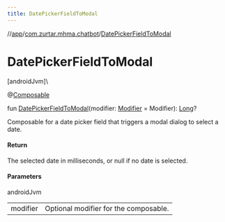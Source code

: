 ```yaml
---
title: DatePickerFieldToModal
---
```

//[app](../../index.html)/[com.zurtar.mhma.chatbot](index.html)/[DatePickerFieldToModal](-date-picker-field-to-modal.html)



# DatePickerFieldToModal



[androidJvm]\




@[Composable](https://developer.android.com/reference/kotlin/androidx/compose/runtime/Composable.html)



fun [DatePickerFieldToModal](-date-picker-field-to-modal.html)(modifier: [Modifier](https://developer.android.com/reference/kotlin/androidx/compose/ui/Modifier.html) = Modifier): [Long](https://kotlinlang.org/api/core/kotlin-stdlib/kotlin/-long/index.html)?



Composable for a date picker field that triggers a modal dialog to select a date.



#### Return



The selected date in milliseconds, or null if no date is selected.



#### Parameters


androidJvm

| | |
|---|---|
| modifier | Optional modifier for the composable. |



